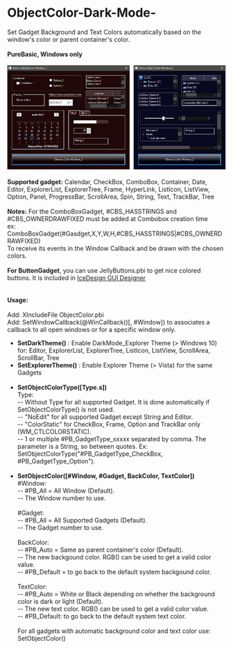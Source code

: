 # ObjectColor-Dark-Mode-
Set Gadget Background and Text Colors automatically based on the window's color or parent container's color.<br>
<br>
**PureBasic, Windows only**<br><br>
![Alt text](/Object-Color-Demo.png?raw=true "Object-Color-Demo")<br>
<br>
**Supported gadget:** Calendar, CheckBox, ComboBox, Container, Date, Editor, ExplorerList, ExplorerTree, Frame, HyperLink, ListIcon, ListView, Option, Panel, ProgressBar, ScrollArea, Spin, String, Text, TrackBar, Tree<br><br>
**Notes:** For the ComboBoxGadget, #CBS_HASSTRINGS and #CBS_OWNERDRAWFIXED must be added at Combobox creation time<br> 
   ex: ComboBoxGadget(#Gasdget,X,Y,W,H,#CBS_HASSTRINGS|#CBS_OWNERDRAWFIXED)<br>
   To receive its events in the Window Callback and be drawn with the chosen colors.<br>
<br>
**For ButtonGadget**, you can use JellyButtons.pbi to get nice colored buttons. It is included in [IceDesign GUI Designer](https://github.com/ChrisRfr/IceDesign)<br>
<br><br>
**__Usage:__**<br>
<br>
Add: XIncludeFile ObjectColor.pbi<br>
Add: SetWindowCallback(@WinCallback()[, #Window]) to associates a callback to all open windows or for a specific window only.<br>
 - **SetDarkTheme()**     : Enable DarkMode_Explorer Theme (> Windows 10) for: Editor, ExplorerList, ExplorerTree, ListIcon, ListView, ScrollArea, ScrollBar, Tree<br> 
 - **SetExplorerTheme()** : Enable Explorer Theme (> Vista) for the same Gadgets<br><br>
 - **SetObjectColorType([Type.s])**<br>
Type:<br>
 -- Without Type for all supported Gadget. It is done automatically if SetObjectColorType() is not used.<br>
 -- "NoEdit" for all supported Gadget except String and Editor.<br>
 -- "ColorStatic" for CheckBox, Frame, Option and TrackBar only (WM_CTLCOLORSTATIC).<br>
 -- 1 or multiple #PB_GadgetType_xxxxx separated by comma. The parameter is a String, so between quotes. Ex: SetObjectColorType("#PB_GadgetType_CheckBox, #PB_GadgetType_Option").<br><br>
 - **SetObjectColor([#Window, #Gadget, BackColor, TextColor])**<br>
#Window:<br>
 -- #PB_All = All Window (Default).<br>
 -- The Window number to use.<br><br>
#Gadget:<br>
 -- #PB_All = All Supported Gadgets (Default).<br>
 -- The Gadget number to use.<br><br>
BackColor:<br>
 -- #PB_Auto = Same as parent container's color (Default).<br>
 -- The new backgound color. RGB() can be used to get a valid color value.<br>
 -- #PB_Default = to go back to the default system backgound color.<br><br>
TextColor:<br>
 -- #PB_Auto = White or Black depending on whether the background color is dark or light (Default).<br>
 -- The new text color. RGB() can be used to get a valid color value.<br>
 -- #PB_Default: to go back to the default system text color.<br><br>
For all gadgets with automatic background color and text color use: SetObjectColor()
